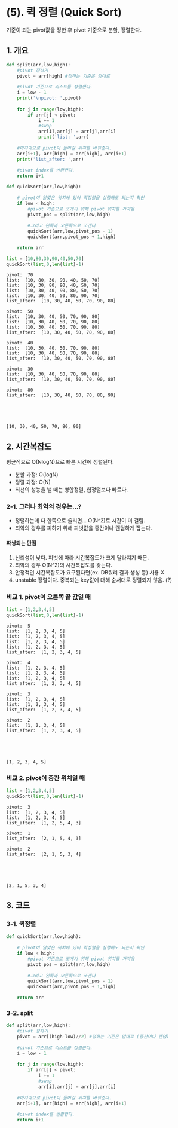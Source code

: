 # (5). 퀵 정렬 (Quick Sort)

기준이 되는 pivot값을 정한 후 pivot 기준으로 분할, 정렬한다.


## 1. 개요


```python
def split(arr,low,high):
    #pivot 정하기
    pivot = arr[high] #정하는 기준은 맘대로
    
    #pivot 기준으로 리스트를 정렬한다.
    i = low - 1
    print('\npivot: ',pivot)
    
    for j in range(low,high):
        if arr[j] < pivot:
            i += 1
            #swap
            arr[i],arr[j] = arr[j],arr[i]
            print('list: ',arr)
            
    #마지막으로 pivot이 들어갈 위치를 바꿔준다.
    arr[i+1], arr[high] = arr[high], arr[i+1]
    print('list_after: ',arr)
    
    #pivot index를 반환한다.
    return i+1
```


```python
def quickSort(arr,low,high):
    
    # pivot이 알맞은 위치에 있어 퀵정렬을 실행해도 되는지 확인
    if low < high:
        #pivot 기준으로 쪼개기 위해 pivot 위치를 가져옴
        pivot_pos = split(arr,low,high)
        
        #그리고 왼쪽과 오른쪽으로 쪼갠다
        quickSort(arr,low,pivot_pos - 1)
        quickSort(arr,pivot_pos + 1,high)
        
    return arr
```


```python
list = [10,80,30,90,40,50,70]
quickSort(list,0,len(list)-1)
```

    
    pivot:  70
    list:  [10, 80, 30, 90, 40, 50, 70]
    list:  [10, 30, 80, 90, 40, 50, 70]
    list:  [10, 30, 40, 90, 80, 50, 70]
    list:  [10, 30, 40, 50, 80, 90, 70]
    list_after:  [10, 30, 40, 50, 70, 90, 80]
    
    pivot:  50
    list:  [10, 30, 40, 50, 70, 90, 80]
    list:  [10, 30, 40, 50, 70, 90, 80]
    list:  [10, 30, 40, 50, 70, 90, 80]
    list_after:  [10, 30, 40, 50, 70, 90, 80]
    
    pivot:  40
    list:  [10, 30, 40, 50, 70, 90, 80]
    list:  [10, 30, 40, 50, 70, 90, 80]
    list_after:  [10, 30, 40, 50, 70, 90, 80]
    
    pivot:  30
    list:  [10, 30, 40, 50, 70, 90, 80]
    list_after:  [10, 30, 40, 50, 70, 90, 80]
    
    pivot:  80
    list_after:  [10, 30, 40, 50, 70, 80, 90]
    




    [10, 30, 40, 50, 70, 80, 90]



## 2. 시간복잡도

평균적으로 O(NlogN)으로 빠른 시간에 정렬된다.
* 분할 과정: O(logN)
* 정렬 과정: O(N)
* 최선의 성능을 낼 때는 병합정렬, 힙정렬보다 빠르다.


### 2-1. 그러나 최악의 경우는...?

* 정렬하는데 다 한쪽으로 쏠리면... O(N^2)로 시간이 더 걸림.
* 최악의 경우를 피하기 위해 피벗값을 중간이나 랜덤하게 잡는다.

#### 파생되는 단점
1. 신뢰성이 낮다. 피벗에 따라 시간복잡도가 크게 달라지기 때문.
2. 최악의 경우 O(N^2)의 시간복잡도를 갖는다.
3. 안정적인 시간복잡도가 요구된다면(ex. DB쿼리 결과 생성 등) 사용 X
4. unstable 정렬이다. 중복되는 key값에 대해 순서대로 정렬되지 않음. (?)

### 비교 1. pivot이 오른쪽 끝 값일 때


```python
list = [1,2,3,4,5]
quickSort(list,0,len(list)-1)
```

    
    pivot:  5
    list:  [1, 2, 3, 4, 5]
    list:  [1, 2, 3, 4, 5]
    list:  [1, 2, 3, 4, 5]
    list:  [1, 2, 3, 4, 5]
    list_after:  [1, 2, 3, 4, 5]
    
    pivot:  4
    list:  [1, 2, 3, 4, 5]
    list:  [1, 2, 3, 4, 5]
    list:  [1, 2, 3, 4, 5]
    list_after:  [1, 2, 3, 4, 5]
    
    pivot:  3
    list:  [1, 2, 3, 4, 5]
    list:  [1, 2, 3, 4, 5]
    list_after:  [1, 2, 3, 4, 5]
    
    pivot:  2
    list:  [1, 2, 3, 4, 5]
    list_after:  [1, 2, 3, 4, 5]
    




    [1, 2, 3, 4, 5]



### 비교 2. pivot이 중간 위치일 때


```python
list = [1,2,3,4,5]
quickSort(list,0,len(list)-1)
```

    
    pivot:  3
    list:  [1, 2, 3, 4, 5]
    list:  [1, 2, 3, 4, 5]
    list_after:  [1, 2, 5, 4, 3]
    
    pivot:  1
    list_after:  [2, 1, 5, 4, 3]
    
    pivot:  2
    list_after:  [2, 1, 5, 3, 4]
    




    [2, 1, 5, 3, 4]



## 3. 코드

### 3-1. 퀵정렬


```python
def quickSort(arr,low,high):
    
    # pivot이 알맞은 위치에 있어 퀵정렬을 실행해도 되는지 확인
    if low < high:
        #pivot 기준으로 쪼개기 위해 pivot 위치를 가져옴
        pivot_pos = split(arr,low,high)
        
        #그리고 왼쪽과 오른쪽으로 쪼갠다
        quickSort(arr,low,pivot_pos - 1)
        quickSort(arr,pivot_pos + 1,high)
        
    return arr
```

### 3-2. split


```python
def split(arr,low,high):
    #pivot 정하기
    pivot = arr[(high-low)//2] #정하는 기준은 맘대로 (중간이나 랜덤)
    
    #pivot 기준으로 리스트를 정렬한다.
    i = low - 1
    
    for j in range(low,high):
        if arr[j] < pivot:
            i += 1
            #swap
            arr[i],arr[j] = arr[j],arr[i]
            
    #마지막으로 pivot이 들어갈 위치를 바꿔준다.
    arr[i+1], arr[high] = arr[high], arr[i+1]
    
    #pivot index를 반환한다.
    return i+1
```
